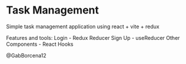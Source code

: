 # Task Management

Simple task management application using react + vite + redux

Features and tools: 
Login - Redux Reducer
Sign Up - useReducer
Other Components - React Hooks

@GabBorcena12